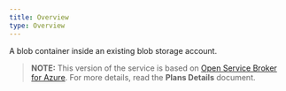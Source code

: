 ```yaml
---
title: Overview
type: Overview
---
```


A blob container inside an existing blob storage account.

>**NOTE:** This version of the service is based on [Open Service Broker for Azure](https://github.com/Azure/open-service-broker-azure).
For more details, read the **Plans Details** document.
